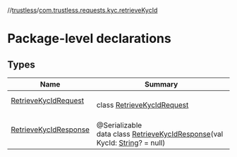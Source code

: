 //[trustless](../../index.md)/[com.trustless.requests.kyc.retrieveKycId](index.md)

# Package-level declarations

## Types

| Name | Summary |
|---|---|
| [RetrieveKycIdRequest](-retrieve-kyc-id-request/index.md) | <br>class [RetrieveKycIdRequest](-retrieve-kyc-id-request/index.md) |
| [RetrieveKycIdResponse](-retrieve-kyc-id-response/index.md) | <br>@Serializable<br>data class [RetrieveKycIdResponse](-retrieve-kyc-id-response/index.md)(val KycId: [String](https://kotlinlang.org/api/latest/jvm/stdlib/kotlin/-string/index.html)? = null) |

